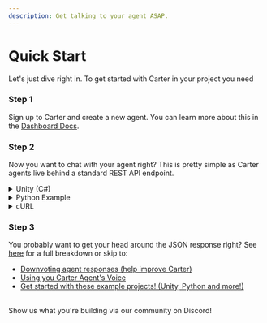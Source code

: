 ```yaml
---
description: Get talking to your agent ASAP.
---
```


# Quick Start

Let's just dive right in. To get started with Carter in your project you need

### **Step 1**

Sign up to Carter and create a new agent. You can learn more about this in the [Dashboard Docs](dashboard/agents/).

### **Step 2**

Now you want to chat with your agent right? This is pretty simple as Carter agents live behind a standard REST API endpoint.

<details>

<summary>Unity (C#)</summary>

{% code lineNumbers="true" %}
```csharp
using UnityEngine;
using UnityEngine.Networking;
    
class UnityExample : MonoBehaviour {
    
    private WWEForm form;

    void Awake() {
        form = new WWWForm();
        form.AddField("aquery", "YOUR MESSAGE TO CARTER!");
        form.AddField("api_key", "YOUR-API-KEY");
        form.AddField("uuid", "USER-ID");
        form.AddField("scene", "level-1"); //optional!
        StartCoroutine(SendRequest());
    }

    public Ienumerator SendRequest() {
        UnityWebRequest www = UnityWebRequest.Post("https://api.carterapi.com/v0/chat", form);
        yield return www.SendWebRequest();

        if (www.result != UnityWebRequest.Result.Success) {
            Debug.Log(www.error);
        }
        else {
            var response = www.downloadHandler.text;          
            Debug.Log(response);
        }
    }
}

```
{% endcode %}

</details>

<details>

<summary>Python Example</summary>

```python
import requests
import json

url = "https://api.carterapi.com/v0/chat"

payload = json.dumps({
  "api_key": "MY API KEY",
  "query": "MY MESSAGE TO CARTER",
  "uuid": "A UNIQUE USER ID",
  "scene": "level-1", # optional!
})
headers = {
  'Content-Type': 'application/json'
}

response = requests.request("POST", url, headers=headers, data=payload)

print(response.text)
```

</details>

<details>

<summary>cURL</summary>

You could send a simple cURL request like this:

```
curl --location --request POST 'https://api.carterapi.com/v0/chat' \
--header 'Content-Type: application/json' \
--data-raw '{
    "api_key": "MY API KEY",
    "query": "MY MESSAGE TO CARTER",
    "uuid": "A UNIQUE USER ID"
    "scene": "level-1"
}'
```

</details>

### **Step 3**

You probably want to get your head around the JSON response right? See[ here](carter-api/api-response.md) for a full breakdown or skip to:

* [Downvoting agent responses (help improve Carter)](carter-api/downvote-agent-responses.md)
* [Using you Carter Agent's Voice](carter-api/voice-api.md)
* [Get started with these example projects! (Unity, Python and more!)](examples/)

\
Show us what you're building via our community on Discord!
